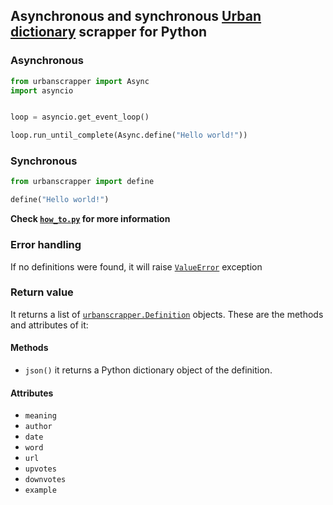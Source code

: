 
##  Asynchronous and synchronous [Urban dictionary](https://www.urbandictionary.com/) scrapper for Python

###  Asynchronous

  

```python
from urbanscrapper import Async
import asyncio


loop = asyncio.get_event_loop()

loop.run_until_complete(Async.define("Hello world!"))
```

###  Synchronous

```python
from urbanscrapper import define

define("Hello world!")
```

**Check [`how_to.py`](https://github.com/m-y-x-i/urban-scrapper/blob/main/how_to.py) for more information**
###  Error handling

If no definitions were found, it will raise [`ValueError`](https://docs.python.org/3/library/exceptions.html#ValueError) exception

###  Return value

It returns a list of [`urbanscrapper.Definition`](https://github.com/m-y-x-i/urban-scrapper/blob/f43a1ae3bb5d3d7a7c17af3fcb67450e90fa9310/urbanscrapper.py#L6-L18) objects. These are the methods and attributes of it:
#### Methods

 - `json()`
 it returns a Python dictionary object of the definition.

#### Attributes

 - `meaning`
 - `author`
 - `date`
 - `word`
 - `url`
 - `upvotes`
 - `downvotes`
 - `example`